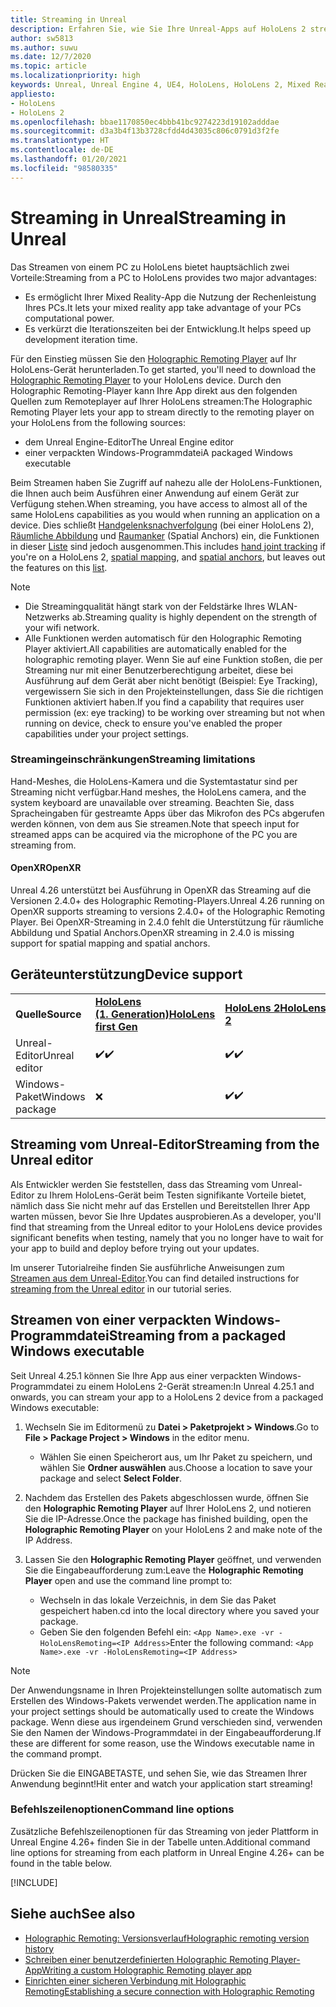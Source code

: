 ```yaml
---
title: Streaming in Unreal
description: Erfahren Sie, wie Sie Ihre Unreal-Apps auf HoloLens 2 streamen können, einschließlich Einschränkungen und Befehlszeilenoptionen für das Streaming.
author: sw5813
ms.author: suwu
ms.date: 12/7/2020
ms.topic: article
ms.localizationpriority: high
keywords: Unreal, Unreal Engine 4, UE4, HoloLens, HoloLens 2, Mixed Reality, Streaming, PC, Holographic Remoting in Apps, Holographic Remoting Player, Dokumentation, Mixed Reality-Headset Windows Mixed Reality-Headset, Virtual Reality-Headset
appliesto:
- HoloLens
- HoloLens 2
ms.openlocfilehash: bbae1170850ec4bbb41bc9274223d19102adddae
ms.sourcegitcommit: d3a3b4f13b3728cfdd4d43035c806c0791d3f2fe
ms.translationtype: HT
ms.contentlocale: de-DE
ms.lasthandoff: 01/20/2021
ms.locfileid: "98580335"
---
```

# <a name="streaming-in-unreal"></a><span data-ttu-id="f008d-104">Streaming in Unreal</span><span class="sxs-lookup"><span data-stu-id="f008d-104">Streaming in Unreal</span></span>

<span data-ttu-id="f008d-105">Das Streamen von einem PC zu HoloLens bietet hauptsächlich zwei Vorteile:</span><span class="sxs-lookup"><span data-stu-id="f008d-105">Streaming from a PC to HoloLens provides two major advantages:</span></span> 
* <span data-ttu-id="f008d-106">Es ermöglicht Ihrer Mixed Reality-App die Nutzung der Rechenleistung Ihres PCs.</span><span class="sxs-lookup"><span data-stu-id="f008d-106">It lets your mixed reality app take advantage of your PCs computational power.</span></span> 
* <span data-ttu-id="f008d-107">Es verkürzt die Iterationszeiten bei der Entwicklung.</span><span class="sxs-lookup"><span data-stu-id="f008d-107">It helps speed up development iteration time.</span></span> 

<span data-ttu-id="f008d-108">Für den Einstieg müssen Sie den [Holographic Remoting Player](../platform-capabilities-and-apis/holographic-remoting-player.md) auf Ihr HoloLens-Gerät herunterladen.</span><span class="sxs-lookup"><span data-stu-id="f008d-108">To get started, you'll need to download the [Holographic Remoting Player](../platform-capabilities-and-apis/holographic-remoting-player.md) to your HoloLens device.</span></span> <span data-ttu-id="f008d-109">Durch den Holographic Remoting-Player kann Ihre App direkt aus den folgenden Quellen zum Remoteplayer auf Ihrer HoloLens streamen:</span><span class="sxs-lookup"><span data-stu-id="f008d-109">The Holographic Remoting Player lets your app to stream  directly to the remoting player on your HoloLens from the following sources:</span></span>

* <span data-ttu-id="f008d-110">dem Unreal Engine-Editor</span><span class="sxs-lookup"><span data-stu-id="f008d-110">The Unreal Engine editor</span></span>
* <span data-ttu-id="f008d-111">einer verpackten Windows-Programmdatei</span><span class="sxs-lookup"><span data-stu-id="f008d-111">A packaged Windows executable</span></span> 

<span data-ttu-id="f008d-112">Beim Streamen haben Sie Zugriff auf nahezu alle der HoloLens-Funktionen, die Ihnen auch beim Ausführen einer Anwendung auf einem Gerät zur Verfügung stehen.</span><span class="sxs-lookup"><span data-stu-id="f008d-112">When streaming, you have access to almost all of the same HoloLens capabilities as you would when running an application on a device.</span></span> <span data-ttu-id="f008d-113">Dies schließt [Handgelenksnachverfolgung](unreal-hand-tracking.md) (bei einer HoloLens 2), [Räumliche Abbildung](unreal-spatial-mapping.md) und [Raumanker](unreal-spatial-anchors.md) (Spatial Anchors) ein, die Funktionen in dieser [Liste](../platform-capabilities-and-apis/holographic-remoting-troubleshooting.md) sind jedoch ausgenommen.</span><span class="sxs-lookup"><span data-stu-id="f008d-113">This includes [hand joint tracking](unreal-hand-tracking.md) if you're on a HoloLens 2, [spatial mapping](unreal-spatial-mapping.md), and [spatial anchors](unreal-spatial-anchors.md), but leaves out the features on this [list](../platform-capabilities-and-apis/holographic-remoting-troubleshooting.md).</span></span> 

> [!NOTE]
> * <span data-ttu-id="f008d-114">Die Streamingqualität hängt stark von der Feldstärke Ihres WLAN-Netzwerks ab.</span><span class="sxs-lookup"><span data-stu-id="f008d-114">Streaming quality is highly dependent on the strength of your wifi network.</span></span>
> * <span data-ttu-id="f008d-115">Alle Funktionen werden automatisch für den Holographic Remoting Player aktiviert.</span><span class="sxs-lookup"><span data-stu-id="f008d-115">All capabilities are automatically enabled for the holographic remoting player.</span></span> <span data-ttu-id="f008d-116">Wenn Sie auf eine Funktion stoßen, die per Streaming nur mit einer Benutzerberechtigung arbeitet, diese bei Ausführung auf dem Gerät aber nicht benötigt (Beispiel: Eye Tracking), vergewissern Sie sich in den Projekteinstellungen, dass Sie die richtigen Funktionen aktiviert haben.</span><span class="sxs-lookup"><span data-stu-id="f008d-116">If you find a capability that requires user permission (ex: eye tracking) to be working over streaming but not when running on device, check to ensure you've enabled the proper capabilities under your project settings.</span></span>

### <a name="streaming-limitations"></a><span data-ttu-id="f008d-117">Streamingeinschränkungen</span><span class="sxs-lookup"><span data-stu-id="f008d-117">Streaming limitations</span></span>

<span data-ttu-id="f008d-118">Hand-Meshes, die HoloLens-Kamera und die Systemtastatur sind per Streaming nicht verfügbar.</span><span class="sxs-lookup"><span data-stu-id="f008d-118">Hand meshes, the HoloLens camera, and the system keyboard are unavailable over streaming.</span></span> <span data-ttu-id="f008d-119">Beachten Sie, dass Spracheingaben für gestreamte Apps über das Mikrofon des PCs abgerufen werden können, von dem aus Sie streamen.</span><span class="sxs-lookup"><span data-stu-id="f008d-119">Note that speech input for streamed apps can be acquired via the microphone of the PC you are streaming from.</span></span>

#### <a name="openxr"></a><span data-ttu-id="f008d-120">OpenXR</span><span class="sxs-lookup"><span data-stu-id="f008d-120">OpenXR</span></span>

<span data-ttu-id="f008d-121">Unreal 4.26 unterstützt bei Ausführung in OpenXR das Streaming auf die Versionen 2.4.0+ des Holographic Remoting-Players.</span><span class="sxs-lookup"><span data-stu-id="f008d-121">Unreal 4.26 running on OpenXR supports streaming to versions 2.4.0+ of the Holographic Remoting Player.</span></span> <span data-ttu-id="f008d-122">Bei OpenXR-Streaming in 2.4.0 fehlt die Unterstützung für räumliche Abbildung und Spatial Anchors.</span><span class="sxs-lookup"><span data-stu-id="f008d-122">OpenXR streaming in 2.4.0 is missing support for spatial mapping and spatial anchors.</span></span> 

## <a name="device-support"></a><span data-ttu-id="f008d-123">Geräteunterstützung</span><span class="sxs-lookup"><span data-stu-id="f008d-123">Device support</span></span>

<table>
    <colgroup>
    <col width="33%" />
    <col width="33%" />
    <col width="33%" />
    </colgroup>
    <tr>
        <td><span data-ttu-id="f008d-124"><strong>Quelle</strong></span><span class="sxs-lookup"><span data-stu-id="f008d-124"><strong>Source</strong></span></span></td>
        <td><span data-ttu-id="f008d-125"><a href="/hololens/hololens1-hardware"><strong>HoloLens (1. Generation)</strong></a></span><span class="sxs-lookup"><span data-stu-id="f008d-125"><a href="/hololens/hololens1-hardware"><strong>HoloLens first Gen</strong></a></span></span></td>
        <td><span data-ttu-id="f008d-126"><a href="https://www.microsoft.com/hololens/hardware"><strong>HoloLens 2</strong></a></span><span class="sxs-lookup"><span data-stu-id="f008d-126"><a href="https://www.microsoft.com/hololens/hardware"><strong>HoloLens 2</strong></a></span></span></td>
        <td><span data-ttu-id="f008d-127"><strong>Immersive Headsets</strong></span><span class="sxs-lookup"><span data-stu-id="f008d-127"><strong>Immersive Headsets</strong></span></span></td>
    </tr>
     <tr>
        <td><span data-ttu-id="f008d-128">Unreal-Editor</span><span class="sxs-lookup"><span data-stu-id="f008d-128">Unreal editor</span></span></td>
        <td><span data-ttu-id="f008d-129">✔️</span><span class="sxs-lookup"><span data-stu-id="f008d-129">✔️</span></span></td>
        <td><span data-ttu-id="f008d-130">✔️</span><span class="sxs-lookup"><span data-stu-id="f008d-130">✔️</span></span></td>
        <td>❌</td>
    </tr>
    <tr>
        <td><span data-ttu-id="f008d-131">Windows-Paket</span><span class="sxs-lookup"><span data-stu-id="f008d-131">Windows package</span></span></td>
        <td>❌</td>
        <td><span data-ttu-id="f008d-132">✔️</span><span class="sxs-lookup"><span data-stu-id="f008d-132">✔️</span></span></td>
        <td>❌</td>
    </tr>

</table>

## <a name="streaming-from-the-unreal-editor"></a><span data-ttu-id="f008d-133">Streaming vom Unreal-Editor</span><span class="sxs-lookup"><span data-stu-id="f008d-133">Streaming from the Unreal editor</span></span>

<span data-ttu-id="f008d-134">Als Entwickler werden Sie feststellen, dass das Streaming vom Unreal-Editor zu Ihrem HoloLens-Gerät beim Testen signifikante Vorteile bietet, nämlich dass Sie nicht mehr auf das Erstellen und Bereitstellen Ihrer App warten müssen, bevor Sie Ihre Updates ausprobieren.</span><span class="sxs-lookup"><span data-stu-id="f008d-134">As a developer, you'll find that streaming from the Unreal editor to your HoloLens device provides significant benefits when testing, namely that you no longer have to wait for your app to build and deploy before trying out your updates.</span></span>

<span data-ttu-id="f008d-135">Im unserer Tutorialreihe finden Sie ausführliche Anweisungen zum [Streamen aus dem Unreal-Editor](tutorials/unreal-uxt-ch6.md#device-only-streaming).</span><span class="sxs-lookup"><span data-stu-id="f008d-135">You can find detailed instructions for [streaming from the Unreal editor](tutorials/unreal-uxt-ch6.md#device-only-streaming) in our tutorial series.</span></span>

## <a name="streaming-from-a-packaged-windows-executable"></a><span data-ttu-id="f008d-136">Streamen von einer verpackten Windows-Programmdatei</span><span class="sxs-lookup"><span data-stu-id="f008d-136">Streaming from a packaged Windows executable</span></span>

<span data-ttu-id="f008d-137">Seit Unreal 4.25.1 können Sie Ihre App aus einer verpackten Windows-Programmdatei zu einem HoloLens 2-Gerät streamen:</span><span class="sxs-lookup"><span data-stu-id="f008d-137">In Unreal 4.25.1 and onwards, you can stream your app to a HoloLens 2 device from a packaged Windows executable:</span></span> 

1. <span data-ttu-id="f008d-138">Wechseln Sie im Editormenü zu **Datei > Paketprojekt > Windows**.</span><span class="sxs-lookup"><span data-stu-id="f008d-138">Go to **File > Package Project > Windows** in the editor menu.</span></span> 
    * <span data-ttu-id="f008d-139">Wählen Sie einen Speicherort aus, um Ihr Paket zu speichern, und wählen Sie **Ordner auswählen** aus.</span><span class="sxs-lookup"><span data-stu-id="f008d-139">Choose a location to save your package and select **Select Folder**.</span></span>

2. <span data-ttu-id="f008d-140">Nachdem das Erstellen des Pakets abgeschlossen wurde, öffnen Sie den **Holographic Remoting Player** auf Ihrer HoloLens 2, und notieren Sie die IP-Adresse.</span><span class="sxs-lookup"><span data-stu-id="f008d-140">Once the package has finished building, open the **Holographic Remoting Player** on your HoloLens 2 and make note of the IP Address.</span></span> 
3. <span data-ttu-id="f008d-141">Lassen Sie den **Holographic Remoting Player** geöffnet, und verwenden Sie die Eingabeaufforderung zum:</span><span class="sxs-lookup"><span data-stu-id="f008d-141">Leave the **Holographic Remoting Player** open and use the command line prompt to:</span></span> 
    * <span data-ttu-id="f008d-142">Wechseln in das lokale Verzeichnis, in dem Sie das Paket gespeichert haben.</span><span class="sxs-lookup"><span data-stu-id="f008d-142">cd into the local directory where you saved your package.</span></span>
    * <span data-ttu-id="f008d-143">Geben Sie den folgenden Befehl ein: `<App Name>.exe -vr -HoloLensRemoting=<IP Address>`</span><span class="sxs-lookup"><span data-stu-id="f008d-143">Enter the following command: `<App Name>.exe -vr -HoloLensRemoting=<IP Address>`</span></span>

> [!NOTE]
> <span data-ttu-id="f008d-144">Der Anwendungsname in Ihren Projekteinstellungen sollte automatisch zum Erstellen des Windows-Pakets verwendet werden.</span><span class="sxs-lookup"><span data-stu-id="f008d-144">The application name in your project settings should be automatically used to create the Windows package.</span></span> <span data-ttu-id="f008d-145">Wenn diese aus irgendeinem Grund verschieden sind, verwenden Sie den Namen der Windows-Programmdatei in der Eingabeaufforderung.</span><span class="sxs-lookup"><span data-stu-id="f008d-145">If these are different for some reason, use the Windows executable name in the command prompt.</span></span>

<span data-ttu-id="f008d-146">Drücken Sie die EINGABETASTE, und sehen Sie, wie das Streamen Ihrer Anwendung beginnt!</span><span class="sxs-lookup"><span data-stu-id="f008d-146">Hit enter and watch your application start streaming!</span></span>

### <a name="command-line-options"></a><span data-ttu-id="f008d-147">Befehlszeilenoptionen</span><span class="sxs-lookup"><span data-stu-id="f008d-147">Command line options</span></span>

<span data-ttu-id="f008d-148">Zusätzliche Befehlszeilenoptionen für das Streaming von jeder Plattform in Unreal Engine 4.26+ finden Sie in der Tabelle unten.</span><span class="sxs-lookup"><span data-stu-id="f008d-148">Additional command line options for streaming from each platform in Unreal Engine 4.26+ can be found in the table below.</span></span> 

[!INCLUDE[](includes/tabs-streaming-args.md)]

## <a name="see-also"></a><span data-ttu-id="f008d-149">Siehe auch</span><span class="sxs-lookup"><span data-stu-id="f008d-149">See also</span></span>

* [<span data-ttu-id="f008d-150">Holographic Remoting: Versionsverlauf</span><span class="sxs-lookup"><span data-stu-id="f008d-150">Holographic remoting version history</span></span>](../platform-capabilities-and-apis/holographic-remoting-version-history.md)
* [<span data-ttu-id="f008d-151">Schreiben einer benutzerdefinierten Holographic Remoting Player-App</span><span class="sxs-lookup"><span data-stu-id="f008d-151">Writing a custom Holographic Remoting player app</span></span>](../platform-capabilities-and-apis/holographic-remoting-create-player.md)
* [<span data-ttu-id="f008d-152">Einrichten einer sicheren Verbindung mit Holographic Remoting</span><span class="sxs-lookup"><span data-stu-id="f008d-152">Establishing a secure connection with Holographic Remoting</span></span>](../platform-capabilities-and-apis/holographic-remoting-secure-connection.md)